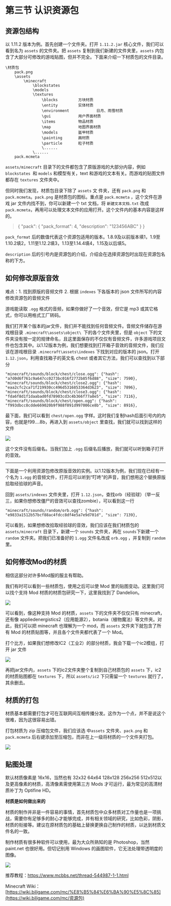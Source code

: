 # 第三节 认识资源包



## 资源包结构

以 1.11.2 版本为例。首先创建一个文件夹。打开 `1.11.2.jar` 核心文件，我们可以看到名为 `assets` 的文件夹。把 `assets` 复制到我们新建的文件夹里，`assets` 内包含了大部分可修改的游戏贴图，但并不完全。下面来介绍一下材质包的文件目录。

```
\材质包
	pack.png
	\assets
		\minecraft
			\blockstates
			\models
			\textures
				\blocks			方块材质	
				\entity			实体材质
				\environment	        日月、雨雪材质
				\gui			用户界面材质
				\items			物品材质
				\map			地图界面材质
				\models			盔甲材质
				\painting		画材质
				\particle		粒子材质
				\......
			\......
	pack.mcmeta
```

`assets/minecraft` 目录下的文件都包含了原版游戏的大部分内容，例如 `blockstates `和 `models` 和模型有关，text 和游戏的文本有关。而游戏的贴图文件都存在 `textures` 文件夹中。

但同时我们发现，材质包目录下除了 `assets` 文 件夹，还有 `pack.png` 和 `pack.mcmeta`。`pack.png` 是材质包的图标。重点是 `pack.mcmeta` ，这个文件在游戏 jar 文件内找不到，你可以新建一个 txt 文档，将 `新建文本文档.txt` 改成 `pack.mcmeta`，再用可以处理文本文件的应用打开。这个文件内的基本内容是这样的。

> {
>   "pack": {
>     "pack_format": 4,
>     "description": "123456ABC"
>   }
> }

`pack_format` 后的数值代表这个资源包适用的版本。1.8.9及以前版本填1，1.9至1.10.2填2，1.11至1.12.2填3，1.13至1.14.4填4，1.15及以后填5。

`description` 后的引号内是资源包的介绍，介绍会在选择资源包时出现在资源包名称的下方。



## 如何修改原版音效

难点：1. 找到原版的音频文件	2. 根据 `indexes` 下各版本的 json 文件所写的内容修改资源包的音频文件

游戏能读取 `.ogg` 格式的音频，如果你做好了一个音效，但它是 mp3 或其它格式，你可以用格式工厂转码。

我们打开某个版本的jar文件，我们并不能找到任何音频文件。音频文件储存在游戏根目录 `.minecraft\assets\object\ `下的各个文件夹里，但是 `object` 下的文件夹没有按一定的规律命名，且这里面保存的不仅仅有音频文件，许多游戏项目文件也包含其中。以1.12版本为例，我们想要找到打开箱子音效的音频文件，我们应该在游戏根目录 `.minecraft\assets\indexes` 下找到对应的版本的 json。打开`1.12.json`，利用查找箱子的英文名 chest 或者其它方法，我们可以查找到以下部分

```
"minecraft/sounds/block/chest/close.ogg": {"hash": "a7d0d6f761c9a647cc0273bc016f2772b85f6d88", "size": 7590}, 
"minecraft/sounds/block/chest/close2.ogg": {"hash": "eaa2cfc2ca71f219930cc496d5316853364d3623", "size": 7896},
"minecraft/sounds/block/chest/close3.ogg": {"hash": "fda6f8d1f1daabad0fd78903cd3c4b366f77a8e5", "size": 7116}, 
"minecraft/sounds/block/chest/open.ogg": {"hash": "f993dbcc8cdde669020b9f988f091d997006ce8b", "size": 8916},
```

最下面，我们可以看到 `chest/open.ogg` 字样。这时我们复制hash后面引号内的内容，也就是f99....8b，再进入到 `assets/object` 里查找，我们就可以找到这样的文件

![](./images/texture/1.png)

这个文件没有后缀名。当我们加上 `.ogg` 后缀名后播放，我们就可以听到箱子打开的音效。

------

下面是一个利用资源包修改原版音效的实例。以1.12版本为例，我们现在已经有一个名为 `1.ogg` 的音频文件，打开后可以听到“叮咚”的声音，我们想用这个替换原版拾取经验球的声音。

回到 `assets/indexes` 文件夹里，打开 `1.12.json`，查找orb（经验球）（举一反三，如果你想修改僵尸的音效可以查找zombie），可以看到这一行

```
"minecraft/sounds/random/orb.ogg": {"hash": "e9833a1512b57bcf88ac4fdcc8df4e5a7e9d701d", "size": 7139},
```

可以看到，如果想修改拾取经验球的音效，我们应该在我们材质包的 `assets/minecraft` 目录下，新建一个 `sounds` 文件夹，再在 `sounds`下新建一个 `random` 文件夹。把我们已准备好的 `1.ogg` 文件名改成 `orb.ogg` ，并复制到 `random` 里。



## 如何修改Mod的材质

相信这部分对许多Mod服的服主有帮助。

我们有时可以看到一些材质包，使用之后可以使 Mod 里的贴图变动。这里我们可以找个支持 Mod 材质的材质包研究一下，这里我找到了 Dandelion。

![](./images/texture/2.png)

可以看到，像这种支持 Mod 的材质，`assets` 下的文件夹不仅仅只有 minecraft，还有像 appliedenergistics2（应用能源2），botania（植物魔法）等文件夹。对此，我们可以把 minecraft 也理解为一个 mod，而 `assets` 文件夹下就包含了所有 Mod 的材质贴图等，并且各个文件夹都代表了一个 Mod。

打个比方，如果我们想修改IC2（工业2）的部分材质，我会下载一个ic2模组，打开 jar 文件

![](./images/texture/3.png)

再把jar文件内，`assets` 下的ic2文件夹整个复制到自己材质包的 `assets` 下，ic2的材质贴图都在 `textures` 下，所以 `assets/ic2` 下只需留一个 `textures` 就行了，其余删去。



## 材质的打包

材质基本都需要打包才可在互联网间互相传播分发。这作为一个点，并不是说这个很难，因为这很容易出错。

打包材质为 zip 压缩包文件，我们应该选 中`assets` 文件夹、`pack.png` 和 `pack.mcmeta` 后右键添加至压缩包，而非在上一级将材质的一个文件夹打包。

![](./images/texture/4.png)



## 贴图处理

默认材质像素是 16x16，当然也有 32x32 64x64 128x128 256x256 512x512以 及更高像素的材质，高清像素需使用第三方 Mods 才可运行，最为常见的高清材质补丁为 Optifine HD。

**材质是如何做出来的**

材质的制作并非是一件容易的事情，首先材质包中众多材质对工作量也是一项挑战，需要你有足够多的耐心才能够完成，并有相关领域的研究，比如色彩，阴影，材质的衔接等。建议在原材质包的基础上替换更换自己制作的材质，以达到材质文件名的一致。

制作材质有很多种软件可以使用，最为大众所熟知的是 Photoshop，当然 paint.net 也很好用。但切记别用 Windows 的画图软件，它无法处理带透明度的图像。

![](./images/texture/5.png)

推荐教程：https://www.mcbbs.net/thread-544987-1-1.html

Minecraft Wiki：[https://wiki.biligame.com/mc/%E8%B5%84%E6%BA%90%E5%8C%85](https://wiki.biligame.com/mc/资源包)

 
